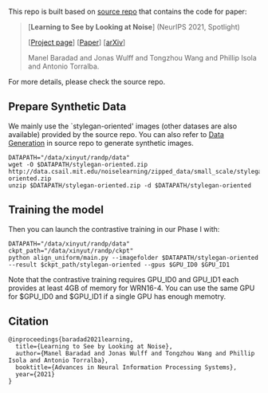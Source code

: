 This repo is built based on [source repo](https://github.com/mbaradad/learning_with_noise) that contains the code for paper: 

> [**Learning to See by Looking at Noise**]  (NeurIPS 2021, Spotlight)
>
> [[Project page](https://mbaradad.github.io/learning_with_noise/)]  [[Paper](https://arxiv.org/pdf/2106.05963.pdf)] [[arXiv](https://arxiv.org/abs/2106.05963)]
>
> Manel Baradad and Jonas Wulff and Tongzhou Wang and Phillip Isola and Antonio Torralba.

For more details, please check the source repo.

## Prepare Synthetic Data
We mainly use the `stylegan-oriented' images (other datases are also available) provided by the source repo. You can also refer to [Data Generation](https://github.com/mbaradad/learning_with_noise#data-generation) in source repo to generate synthetic images.

```
DATAPATH="/data/xinyut/randp/data"
wget -O $DATAPATH/stylegan-oriented.zip http://data.csail.mit.edu/noiselearning/zipped_data/small_scale/stylegan-oriented.zip
unzip $DATAPATH/stylegan-oriented.zip -d $DATAPATH/stylegan-oriented
```

## Training the model

Then you can launch the contrastive training in our Phase I with:
```
DATAPATH="/data/xinyut/randp/data"
ckpt_path="/data/xinyut/randp/ckpt"
python align_uniform/main.py --imagefolder $DATAPATH/stylegan-oriented --result $ckpt_path/stylegan-oriented --gpus $GPU_ID0 $GPU_ID1
```
Note that the contrastive training requires GPU_ID0 and GPU_ID1 each provides at least 4GB of memory for WRN16-4. You can use the same GPU for $GPU_ID0 and $GPU_ID1 if a single GPU has enough memotry.

## Citation
```
@inproceedings{baradad2021learning,
  title={Learning to See by Looking at Noise},
  author={Manel Baradad and Jonas Wulff and Tongzhou Wang and Phillip Isola and Antonio Torralba},
  booktitle={Advances in Neural Information Processing Systems},
  year={2021}
}
```